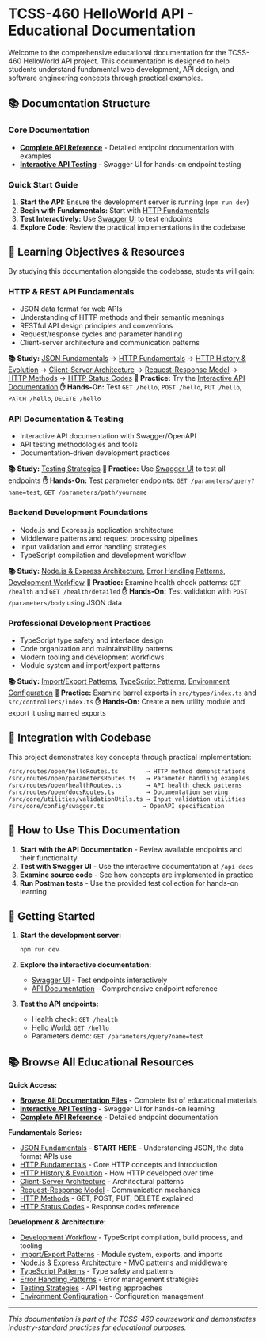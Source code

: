 # TCSS-460 HelloWorld API - Educational Documentation

Welcome to the comprehensive educational documentation for the TCSS-460 HelloWorld API project. This documentation is designed to help students understand fundamental web development, API design, and software engineering concepts through practical examples.

## 📚 Documentation Structure

### Core Documentation

- **[Complete API Reference](/docs/API_DOCUMENTATION.md)** - Detailed endpoint documentation with examples
- **[Interactive API Testing](http://localhost:8000/api-docs)** - Swagger UI for hands-on endpoint testing

### Quick Start Guide

1. **Start the API:** Ensure the development server is running (`npm run dev`)
2. **Begin with Fundamentals:** Start with [HTTP Fundamentals](/docs/http-fundamentals.md)
3. **Test Interactively:** Use [Swagger UI](http://localhost:8000/api-docs) to test endpoints
4. **Explore Code:** Review the practical implementations in the codebase

## 🎯 Learning Objectives & Resources

By studying this documentation alongside the codebase, students will gain:

### **HTTP & REST API Fundamentals**
- JSON data format for web APIs
- Understanding of HTTP methods and their semantic meanings
- RESTful API design principles and conventions
- Request/response cycles and parameter handling
- Client-server architecture and communication patterns

**📚 Study:** [JSON Fundamentals](/docs/json-fundamentals.md) → [HTTP Fundamentals](/docs/http-fundamentals.md) → [HTTP History & Evolution](/docs/http-history-evolution.md) → [Client-Server Architecture](/docs/client-server-architecture.md) → [Request-Response Model](/docs/request-response-model.md) → [HTTP Methods](/docs/http-methods.md) → [HTTP Status Codes](/docs/http-status-codes.md)
**🔧 Practice:** Try the [Interactive API Documentation](http://localhost:8000/api-docs)
**✋ Hands-On:** Test `GET /hello`, `POST /hello`, `PUT /hello`, `PATCH /hello`, `DELETE /hello`

### **API Documentation & Testing**
- Interactive API documentation with Swagger/OpenAPI
- API testing methodologies and tools
- Documentation-driven development practices

**📚 Study:** [Testing Strategies](/docs/testing-strategies.md)
**🔧 Practice:** Use [Swagger UI](http://localhost:8000/api-docs) to test all endpoints
**✋ Hands-On:** Test parameter endpoints: `GET /parameters/query?name=test`, `GET /parameters/path/yourname`

### **Backend Development Foundations**
- Node.js and Express.js application architecture
- Middleware patterns and request processing pipelines
- Input validation and error handling strategies
- TypeScript compilation and development workflow

**📚 Study:** [Node.js & Express Architecture](/docs/node-express-architecture.md), [Error Handling Patterns](/docs/error-handling-patterns.md), [Development Workflow](/docs/development-workflow.md)
**🔧 Practice:** Examine health check patterns: `GET /health` and `GET /health/detailed`
**✋ Hands-On:** Test validation with `POST /parameters/body` using JSON data

### **Professional Development Practices**
- TypeScript type safety and interface design
- Code organization and maintainability patterns
- Modern tooling and development workflows
- Module system and import/export patterns

**📚 Study:** [Import/Export Patterns](/docs/import-export-patterns.md), [TypeScript Patterns](/docs/typescript-patterns.md), [Environment Configuration](/docs/environment-configuration.md)
**🔧 Practice:** Examine barrel exports in `src/types/index.ts` and `src/controllers/index.ts`
**✋ Hands-On:** Create a new utility module and export it using named exports

## 🔗 Integration with Codebase

This project demonstrates key concepts through practical implementation:

```
/src/routes/open/helloRoutes.ts        → HTTP method demonstrations
/src/routes/open/parametersRoutes.ts   → Parameter handling examples
/src/routes/open/healthRoutes.ts       → API health check patterns
/src/routes/open/docsRoutes.ts         → Documentation serving
/src/core/utilities/validationUtils.ts → Input validation utilities
/src/core/config/swagger.ts           → OpenAPI specification
```

## 📖 How to Use This Documentation

1. **Start with the API Documentation** - Review available endpoints and their functionality
2. **Test with Swagger UI** - Use the interactive documentation at `/api-docs`
3. **Examine source code** - See how concepts are implemented in practice
4. **Run Postman tests** - Use the provided test collection for hands-on learning

## 🚀 Getting Started

1. **Start the development server:**
   ```bash
   npm run dev
   ```

2. **Explore the interactive documentation:**
   - [Swagger UI](http://localhost:8000/api-docs) - Test endpoints interactively
   - [API Documentation](http://localhost:8000/docs/API_DOCUMENTATION.md) - Comprehensive endpoint reference

3. **Test the API endpoints:**
   - Health check: `GET /health`
   - Hello World: `GET /hello`
   - Parameters demo: `GET /parameters/query?name=test`

## 📚 Browse All Educational Resources

**Quick Access:**
- **[Browse All Documentation Files](http://localhost:8000/docs)** - Complete list of educational materials
- **[Interactive API Testing](http://localhost:8000/api-docs)** - Swagger UI for hands-on learning
- **[Complete API Reference](http://localhost:8000/docs/API_DOCUMENTATION.md)** - Detailed endpoint documentation

**Fundamentals Series:**
- [JSON Fundamentals](http://localhost:8000/docs/json-fundamentals.md) - **START HERE** - Understanding JSON, the data format APIs use
- [HTTP Fundamentals](http://localhost:8000/docs/http-fundamentals.md) - Core HTTP concepts and introduction
- [HTTP History & Evolution](http://localhost:8000/docs/http-history-evolution.md) - How HTTP developed over time
- [Client-Server Architecture](http://localhost:8000/docs/client-server-architecture.md) - Architectural patterns
- [Request-Response Model](http://localhost:8000/docs/request-response-model.md) - Communication mechanics
- [HTTP Methods](http://localhost:8000/docs/http-methods.md) - GET, POST, PUT, DELETE explained
- [HTTP Status Codes](http://localhost:8000/docs/http-status-codes.md) - Response codes reference

**Development & Architecture:**
- [Development Workflow](http://localhost:8000/docs/development-workflow.md) - TypeScript compilation, build process, and tooling
- [Import/Export Patterns](http://localhost:8000/docs/import-export-patterns.md) - Module system, exports, and imports
- [Node.js & Express Architecture](http://localhost:8000/docs/node-express-architecture.md) - MVC patterns and middleware
- [TypeScript Patterns](http://localhost:8000/docs/typescript-patterns.md) - Type safety and patterns
- [Error Handling Patterns](http://localhost:8000/docs/error-handling-patterns.md) - Error management strategies
- [Testing Strategies](http://localhost:8000/docs/testing-strategies.md) - API testing approaches
- [Environment Configuration](http://localhost:8000/docs/environment-configuration.md) - Configuration management

---

*This documentation is part of the TCSS-460 coursework and demonstrates industry-standard practices for educational purposes.*